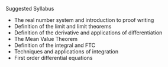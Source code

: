 Suggested Syllabus
- The real number system and introduction to proof writing
- Definition of the limit and limit theorems
- Definition of the derivative and applications of differentiation
- The Mean Value Theorem
- Definition of the integral and FTC
- Techniques and applications of integration
- First order differential equations

